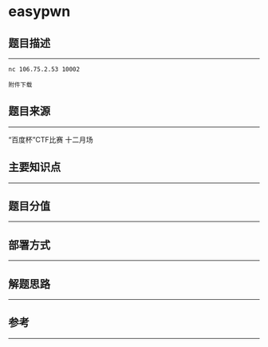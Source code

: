 # easypwn

## 题目描述
---
```
nc 106.75.2.53 10002

附件下载
```

## 题目来源
---
“百度杯”CTF比赛 十二月场

## 主要知识点
---


## 题目分值
---


## 部署方式
---


## 解题思路
---


## 参考
---
